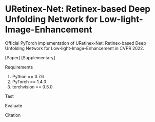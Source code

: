 # URetinex-Net: Retinex-based Deep Unfolding Network for Low-light-Image-Enhancement
Official PyTorch implementation of URetinex-Net: Retinex-based Deep Unfolding Network for Low-light-Image-Enhancement in CVPR 2022.

[Paper]  [Supplementary]

Requirements
  1. Python == 3.7.6
  2. PyTorch == 1.4.0
  3. torchvision == 0.5.0

Test

Evaluate

Citation
